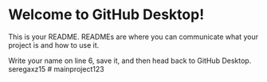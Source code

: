 # Welcome to GitHub Desktop!

This is your README. READMEs are where you can communicate what your project is and how to use it.

Write your name on line 6, save it, and then head back to GitHub Desktop.
seregaxz15
#   m a i n p r o j e c t 1 2 3  
 